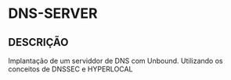 # DNS-SERVER

## DESCRIÇÃO
 Implantação de um serviddor de DNS com Unbound. Utilizando os conceitos de DNSSEC e HYPERLOCAL
